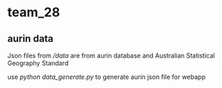 # team_28

## aurin data

Json files from _/data_ are from aurin database and Australian Statistical Geography Standard

use _python data_generate.py_ to generate aurin json file for webapp